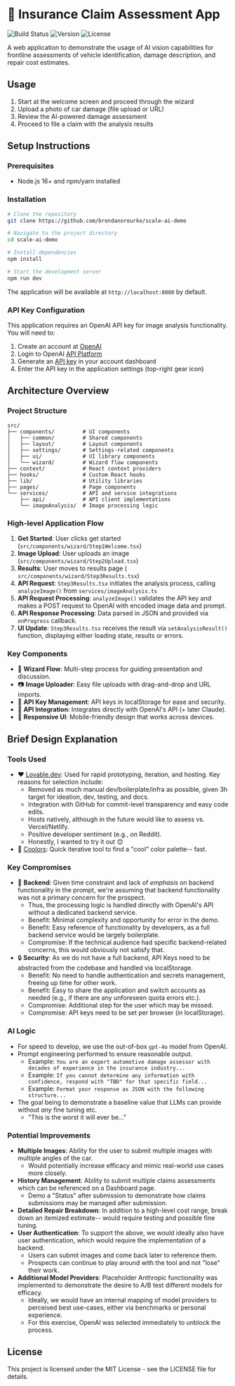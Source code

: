 
# 🚗 Insurance Claim Assessment App

![Build Status](https://img.shields.io/badge/build-passing-brightgreen)
![Version](https://img.shields.io/badge/version-1.0.0-blue)
![License](https://img.shields.io/badge/license-MIT-green)

A web application to demonstrate the usage of AI vision capabilities for frontline assessments of vehicle identification, damage description, and repair cost estimates.

## Usage

1. Start at the welcome screen and proceed through the wizard
2. Upload a photo of car damage (file upload or URL)
3. Review the AI-powered damage assessment
4. Proceed to file a claim with the analysis results

## Setup Instructions

### Prerequisites
- Node.js 16+ and npm/yarn installed

### Installation

```bash
# Clone the repository
git clone https://github.com/brendanorourke/scale-ai-demo

# Navigate to the project directory
cd scale-ai-demo

# Install dependencies
npm install

# Start the development server
npm run dev
```

The application will be available at `http://localhost:8080` by default.

### API Key Configuration

This application requires an OpenAI API key for image analysis functionality. You will need to:

1. Create an account at [OpenAI](https://openai.com/)
2. Login to OpenAI [API Platform](https://platform.openai.com/login)
2. Generate an [API key](https://platform.openai.com/settings/organization/api-keys) in your account dashboard
3. Enter the API key in the application settings (top-right gear icon)

## Architecture Overview

### Project Structure

```
src/
├── components/         # UI components
│   ├── common/         # Shared components
│   ├── layout/         # Layout components
│   ├── settings/       # Settings-related components
│   ├── ui/             # UI library components
│   └── wizard/         # Wizard flow components
├── context/            # React context providers
├── hooks/              # Custom React hooks
├── lib/                # Utility libraries
├── pages/              # Page components
└── services/           # API and service integrations
    ├── api/            # API client implementations
    └── imageAnalysis/  # Image processing logic
```

### High-level Application Flow

1. **Get Started**: User clicks get started (`src/components/wizard/Step1Welcome.tsx`)
2. **Image Upload**: User uploads an image (`src/components/wizard/Step2Upload.tsx`)
3. **Results**: User moves to results page ( `src/components/wizard/Step3Results.tsx`)
4. **API Request**: `Step3Results.tsx` initiates the analysis process, calling `analyzeImage()` from `services/imageAnalysis.ts`
5. **API Request Processing**: `analyzeImage()` validates the API key and makes a POST request to OpenAI with encoded image data and prompt.
6. **API Response Processing**: Data parsed in JSON and provided via `onProgress` callback.
7. **UI Update**: `Step3Results.tsx` receives the result via `setAnalysisResult()` function, displaying either loading state, results or errors.

### Key Components

- 🧙 **Wizard Flow**: Multi-step process for guiding presentation and discussion.
- 📷 **Image Uploader**: Easy file uploads with drag-and-drop and URL imports.
- 🔑 **API Key Management**: API keys in localStorage for ease and security.
- 🤝 **API Integration**: Integrates directly with OpenAI's API (+ later Claude).
- 📱 **Responsive UI**: Mobile-friendly design that works across devices.

## Brief Design Explanation

### Tools Used
- ❤️ [Lovable.dev](https://lovable.dev/): Used for rapid prototyping, iteration, and hosting. Key reasons for selection include:
  - Removed as much manual dev/boilerplate/infra as possible, given 3h target for ideation, dev, testing, and docs.
  - Integration with GitHub for commit-level transparency and easy code edits.
  - Hosts natively, although in the future would like to assess vs. Vercel/Netlify.
  - Positive developer sentiment (e.g., on Reddit).
  - Honestly, I wanted to try it out 😊
- 🎨 [Coolors](https://coolors.co/): Quick iterative tool to find a "cool" color palette-- fast.

### Key Compromises

- 💽 **Backend**: Given time constraint and lack of _emphasis_ on backend functionality in the prompt, we're assuming that backend functionality was not a primary concern for the prospect.
  - Thus, the processing logic is handled directly with OpenAI's API without a dedicated backend service.
  - Benefit: Minimal complexity and opportunity for error in the demo.
  - Benefit: Easy reference of functionality by developers, as a full backend service would be largely boilerplate.
  - Compromise: If the technical audience had specific backend-related concerns, this would obviously not satisfy that.
- 🔒 **Security**: As we do not have a full backend, API Keys need to be abstracted from the codebase and handled via localStorage.
  - Benefit: No need to handle authentication and secrets management, freeing up time for other work.
  - Benefit: Easy to share the application and switch accounts as needed (e.g., if there are any unforeseen quota errors etc.).
  - Compromise: Additional step for the user which may be missed.
  - Compromise: API keys need to be set per browser (in localStorage).

### AI Logic
- For speed to develop, we use the out-of-box `gpt-4o` model from OpenAI.
- Prompt engineering performed to ensure reasonable output.
  - Example: `You are an expert automotive damage assessor with decades of experience in the insurance industry...`
  - Example: `If you cannot determine any information with confidence, respond with "TBD" for that specific field...`
  - Example: `Format your response as JSON with the following structure...`
- The goal being to demonstrate a baseline value that LLMs can provide without _any_ fine tuning etc.
  - "This is the worst it will ever be..."

### Potential Improvements
- **Multiple Images**: Ability for the user to submit multiple images with multiple angles of the car.
  - Would potentially increase efficacy and mimic real-world use cases more closely.
- **History Management**: Ability to submit multiple claims assessments which can be referenced on a Dashboard page.
  - Demo a "Status" after submission to demonstrate how claims submissions may be managed after submission.
- **Detailed Repair Breakdown**: In addition to a high-level cost range, break down an itemized estimate-- would require testing and possible fine tuning.
- **User Authentication**: To support the above, we would ideally also have user authentication, which would require the implementation of a backend.
  - Users can submit images and come back later to reference them.
  - Prospects can continue to play around with the tool and not "lose" their work.
- **Additional Model Providers**: Placeholder Anthropic functionality was implemented to demonstrate the desire to A/B test different models for efficacy.
  - Ideally, we would have an internal mapping of model providers to perceived best use-cases, either via benchmarks or personal experience.
  - For this exercise, OpenAI was selected immediately to unblock the process.

## License

This project is licensed under the MIT License - see the LICENSE file for details.
